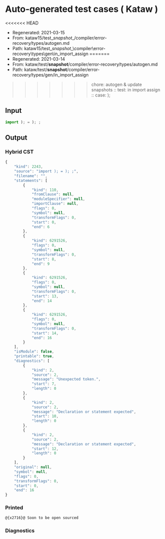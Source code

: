 # Auto-generated test cases ( Kataw )
<<<<<<< HEAD
- Regenerated: 2021-03-15
- From: kataw15/test\__snapshot__/compiler/error-recovery/types/autogen.md
- Path: kataw15/test\__snapshot__\compiler\error-recovery\types\gen\in_import_assign
=======
- Regenerated: 2021-03-14
- From: kataw/test/__snapshot__/compiler/error-recovery/types/autogen.md
- Path: kataw/test/__snapshot__/compiler/error-recovery/types/gen/in_import_assign
>>>>>>> chore: autogen & update snapshots
> :: test: in import assign
> :: case: );
## Input

`````js
import ); = ); ;
`````

## Output

### Hybrid CST

```javascript
{
    "kind": 2243,
    "source": "import ); = ); ;",
    "filename": "",
    "statements": [
        {
            "kind": 110,
            "fromClause": null,
            "moduleSpecifier": null,
            "importClause": null,
            "flags": 0,
            "symbol": null,
            "transformFlags": 0,
            "start": 0,
            "end": 6
        },
        {
            "kind": 6291526,
            "flags": 0,
            "symbol": null,
            "transformFlags": 0,
            "start": 8,
            "end": 9
        },
        {
            "kind": 6291526,
            "flags": 0,
            "symbol": null,
            "transformFlags": 0,
            "start": 13,
            "end": 14
        },
        {
            "kind": 6291526,
            "flags": 0,
            "symbol": null,
            "transformFlags": 0,
            "start": 14,
            "end": 16
        }
    ],
    "isModule": false,
    "printable": true,
    "diagnostics": [
        {
            "kind": 2,
            "source": 2,
            "message": "Unexpected token.",
            "start": 7,
            "length": 0
        },
        {
            "kind": 2,
            "source": 2,
            "message": "Declaration or statement expected",
            "start": 10,
            "length": 0
        },
        {
            "kind": 2,
            "source": 2,
            "message": "Declaration or statement expected",
            "start": 12,
            "length": 0
        }
    ],
    "original": null,
    "symbol": null,
    "flags": 0,
    "transformFlags": 0,
    "start": 0,
    "end": 16
}
```

### Printed

```javascript
@{x2716}@ Soon to be open sourced
```

### Diagnostics

```javascript

```

